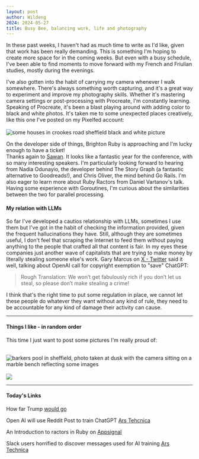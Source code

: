 ```yaml
---
layout: post
author: Wildeng
2024: 2024-05-27
title: Busy Bee, balancing work, life and photography 
---
```


In these past weeks, I haven't had as much time to write as I'd like, given that work has been really demanding.
This is something I'm hoping to create more space for in the coming weeks. But even with a busy schedule,
I've been able to find moments to move forward with my French and Friulian studies, mostly during the evenings.

I've also gotten into the habit of carrying my camera whenever I walk somewhere. 
There's always something worth capturing, and it's a great way to experiment and improve my photography skills.
Whether it's mastering camera settings or post-processing with Procreate,
I'm constantly learning. Speaking of Procreate, it's been a blast playing around with adding color to black and white photos.
It's taken me to some unexpected places creatively, like this one I've posted on my Pixelfed account:  
<br/>
<img src="https://pxscdn.com/public/m/_v2/424813098022428933/7321b8e85-c3df53/HeUeZiWYek2E/VNrIqj84Yh1xAsvQkCLioMehh53ywjH3IZ6o56Im.jpg" alt="some houses in crookes road sheffield black and white picture" class="post-image"/>
<br/>

On the developer side of things, Brighton Ruby is approaching and I'm lucky enough to have a ticket!  
Thanks again to [Sawan](https://www.linkedin.com/in/salwan-shimoun-43a0b8228).
It looks like a fantastic year for the conference, with so many interesting speakers.
I'm particularly looking forward to hearing from Nadia Odunayio, the developer behind The Story Graph (a fantastic alternative to Goodreads!), 
and Chris Oliver, the mind behind Go Rails. I'm also eager to learn more about Ruby Ractors from Daniel Vartanov's talk. 
Having some experience with Goroutines, I'm curious about the similarities between the two for parallel processing.

#### My relation with LLMs ####

So far I've developed a cautios relationship with LLMs, sometimes I use them but I've got in the habit of checking the information provided, given the
frequent hallucinations they have. Still, although they are sometimes useful, I don't feel that scraping the Internet to feed them without paying anything to
the people that crafted all that content is fair. In my eyes these companies just another wave of capitalists that are trying to make money by literally
stealing someone else's work. Gary Marcus on [X - Twitter](https://x.com/GaryMarcus/status/1744362345403392510) said it well, talking about OpenAI call for
copyright exemption to "save" ChatGPT: 

> Rough Translation: We won’t get fabulously rich if you don’t let us steal, so please don’t make stealing a crime!

I think that's the right time to put some regulation in place, we cannot let these people do whatever they want without any kind of rule, they need to be
accountable for any kind of damage their activity can cause.

---

#### Things I like - in random order ####

This time I just want to post some pictures I'm really proud of:

<br/>
<img src="https://pxscdn.com/public/m/_v2/424813098022428933/7321b8e85-c3df53/nBzo0vhN1wlg/6NuzDIkzXbxXxXOZ2LqfcFTL2jDh2qEFUobiQIdd.jpg" alt="barkers pool in sheffield, photo taken at dusk with the camera sitting on a marble bench reflecting some images" class="post-image"/>
<br/>
<br/>
<img src="https://pxscdn.com/public/m/_v2/424813098022428933/7321b8e85-c3df53/nssuu91hRBMz/H0sZD3ddVokltUyezlFZ828tijHGQV3pni6R79Wu.jpg" class="post-image">

---

#### Today's Links ####

How far Trump [would go](https://time.com/6972021/donald-trump-2024-election-interview/)  

Open AI will use Reddit Post to train ChatGPT [Ars Tehcnica](https://arstechnica.com/ai/2024/05/openai-will-use-reddit-posts-to-train-chatgpt-under-new-deal/)

An Introduction to ractors in Ruby on [Appsignal](https://blog.appsignal.com/2022/08/24/an-introduction-to-ractors-in-ruby.html)

Slack users horrified to discover messages used for AI training [Ars Technica](https://arstechnica.com/tech-policy/2024/05/slack-defends-default-opt-in-for-ai-training-on-chats-amid-user-outrage/)


